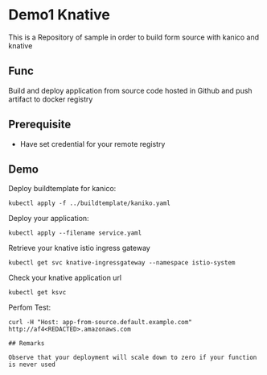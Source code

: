 # Demo1 Knative

This is a Repository of sample in order to build form source with kanico and knative

## Func

Build and deploy application from source code hosted in Github and push artifact to docker registry

## Prerequisite

- Have set credential for your remote registry

## Demo

Deploy buildtemplate for kanico:

```
kubectl apply -f ../buildtemplate/kaniko.yaml
```

Deploy your application:
```
kubectl apply --filename service.yaml
```

Retrieve your knative istio ingress gateway
```
kubectl get svc knative-ingressgateway --namespace istio-system
```

Check your knative application url
```
kubectl get ksvc
```

Perfom Test:
```
curl -H "Host: app-from-source.default.example.com" http://af4<REDACTED>.amazonaws.com

## Remarks

Observe that your deployment will scale down to zero if your function is never used